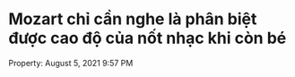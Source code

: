 ---
---

# Mozart chỉ cần nghe là phân biệt được cao độ của nốt nhạc khi còn bé

Property: August 5, 2021 9:57 PM